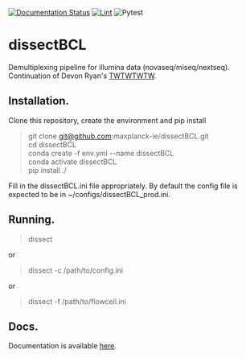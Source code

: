 [![Documentation Status](https://readthedocs.org/projects/dissectbcl/badge/?version=latest)](https://dissectbcl.readthedocs.io/en/latest/?badge=latest)
[![Lint](https://github.com/maxplanck-ie/dissectBCL/actions/workflows/lint.yml/badge.svg)](https://github.com/maxplanck-ie/dissectBCL/actions/workflows/lint.yml)
![Pytest](https://github.com/maxplanck-ie/dissectBCL/actions/workflows/pytest.yml/badge.svg)

# dissectBCL

Demultiplexing pipeline for illumina data (novaseq/miseq/nextseq). Continuation of Devon Ryan's [TWTWTWTW](https://github.com/maxplanck-ie/TheWhoTheWhatTheHuh).

## Installation.

Clone this repository, create the environment and pip install

 > git clone git@github.com:maxplanck-ie/dissectBCL.git  
 > cd dissectBCL  
 > conda create -f env.yml --name dissectBCL  
 > conda activate dissectBCL  
 > pip install ./  

Fill in the dissectBCL.ini file appropriately. By default the config file is expected to be in ~/configs/dissectBCL_prod.ini.

## Running.

 > dissect

or 

 > dissect -c /path/to/config.ini

or

 > dissect -f /path/to/flowcell.ini

## Docs.

Documentation is available [here](https://dissectbcl.readthedocs.io/en/latest/).
